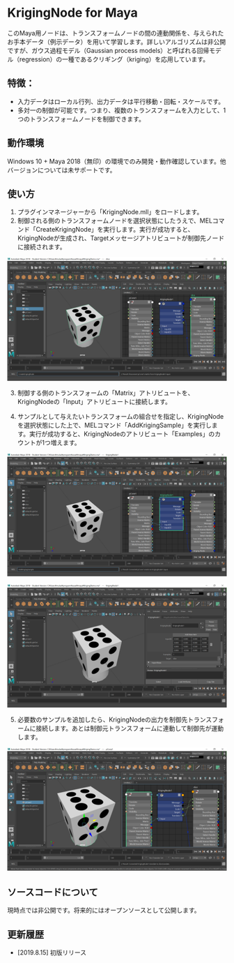 # KrigingNode for Maya
このMaya用ノードは、トランスフォームノードの間の連動関係を、与えられたお手本データ（例示データ）を用いて学習します。詳しいアルゴリズムは非公開ですが、ガウス過程モデル（Gaussian process models）と呼ばれる回帰モデル（regression）の一種であるクリギング（kriging）を応用しています。

## 特徴：
- 入力データはローカル行列、出力データは平行移動・回転・スケールです。
- 多対一の制御が可能です。つまり、複数のトランスフォームを入力として、1つのトランスフォームノードを制御できます。

## 動作環境
Windows 10 + Maya 2018（無印）の環境でのみ開発・動作確認しています。他バージョンについては未サポートです。

## 使い方
1. プラグインマネージャーから「KrigingNode.mll」をロードします。
2. 制御される側のトランスフォームノードを選択状態にしたうえで、MELコマンド「CreateKrigingNode」を実行します。実行が成功すると、KrigingNodeが生成され、Targetメッセージアトリビュートが制御先ノードに接続されます。

![CreateKrigingNode](https://github.com/TomohikoMukai/KrigingNode/blob/image/CreateKrigingNode.png)

3. 制御する側のトランスフォームの「Matrix」アトリビュートを、KrigingNodeの「Input」アトリビュートに接続します。

4. サンプルとして与えたいトランスフォームの組合せを指定し、KrigingNodeを選択状態にした上で、MELコマンド「AddKrigingSample」を実行します。実行が成功すると、KrigingNodeのアトリビュート「Examples」のカウントが1つ増えます。

![AddKrigingSample](https://github.com/TomohikoMukai/KrigingNode/blob/image/AddKrigingSample.png)

![KrigingNodeAttributes](https://github.com/TomohikoMukai/KrigingNode/blob/image/KrigingNodeAttributes.png)

5. 必要数のサンプルを追加したら、KrigingNodeの出力を制御先トランスフォームに接続します。あとは制御元トランスフォームに連動して制御先が運動します。

![KrigingNodeDrive](https://github.com/TomohikoMukai/KrigingNode/blob/image/KrigingNodeDrive.png)


## ソースコードについて
現時点では非公開です。将来的にはオープンソースとして公開します。

## 更新履歴
- [2019.8.15] 初版リリース

